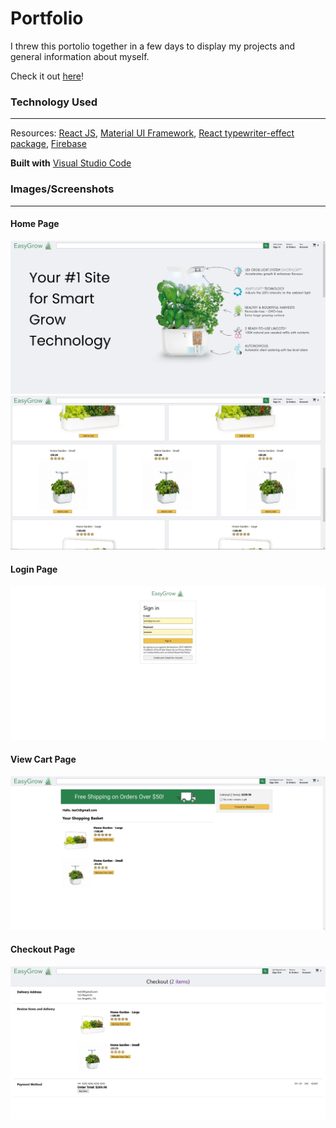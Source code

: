 # Portfolio

I threw this portolio together in a few days to display my projects and general information about myself.

Check it out [here](https://portfolio-b4004.web.app/)!


### Technology Used
------------------
Resources:
[React JS](https://reactjs.org/),
[Material UI Framework](https://material-ui.com/),
[React typewriter-effect package](https://www.npmjs.com/package/typewriter-effect),
[Firebase](https://firebase.google.com/)

**Built with** [Visual Studio Code](https://code.visualstudio.com/)


### Images/Screenshots
------------------
#### Home Page
![alt text](https://github.com/thomasmcg77/easygrow/blob/main/screenshots/homepage-top.jpg)
![alt text](https://github.com/thomasmcg77/easygrow/blob/main/screenshots/homepage-middle.jpg)

#### Login Page
![alt text](https://github.com/thomasmcg77/easygrow/blob/main/screenshots/loginpage.jpg)

#### View Cart Page
![alt text](https://github.com/thomasmcg77/easygrow/blob/main/screenshots/basketpage.jpg)

#### Checkout Page
![alt text](https://github.com/thomasmcg77/easygrow/blob/main/screenshots/checkoutpage.jpg)

